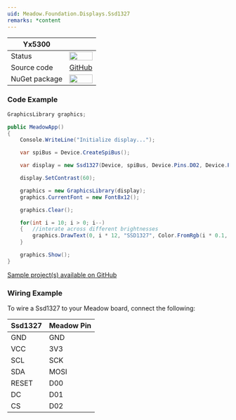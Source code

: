 ```yaml
---
uid: Meadow.Foundation.Displays.Ssd1327
remarks: *content
---
```


| Yx5300           |             |
|------------------|-------------|
| Status           | <img src="https://img.shields.io/badge/Working-brightgreen" style="width: auto; height: -webkit-fill-available;" /> |
| Source code      | [GitHub](https://github.com/WildernessLabs/Meadow.Foundation/tree/WIP/Source/Meadow.Foundation.Peripherals/Displays.Ssd1327)  |
| NuGet package    | <a href="https://www.nuget.org/packages/Meadow.Foundation.Displays.Ssd1327/" target="_blank"><img src="https://img.shields.io/nuget/v/Meadow.Foundation.Displays.Ssd1327.svg?label=Meadow.Foundation.Displays.Ssd1327" style="width: auto; height: -webkit-fill-available;" /></a> |

### Code Example

```csharp
GraphicsLibrary graphics;

public MeadowApp()
{
    Console.WriteLine("Initialize display...");

    var spiBus = Device.CreateSpiBus();

    var display = new Ssd1327(Device, spiBus, Device.Pins.D02, Device.Pins.D01, Device.Pins.D00);

    display.SetContrast(60);

    graphics = new GraphicsLibrary(display);
    graphics.CurrentFont = new Font8x12();

    graphics.Clear();

    for(int i = 10; i > 0; i--)
    {   //interate across different brightnesses
        graphics.DrawText(0, i * 12, "SSD1327", Color.FromRgb(i * 0.1, i * 0.1, i * 0.1));
    }

    graphics.Show();
}

```

[Sample project(s) available on GitHub](https://github.com/WildernessLabs/Meadow.Foundation/tree/master/Source/Meadow.Foundation.Peripherals/Displays.Ssd1327/Samples/Displays.Ssd1327_Sample)

### Wiring Example

To wire a Ssd1327 to your Meadow board, connect the following:

| Ssd1327  | Meadow Pin |
|----------|------------|
| GND      | GND        |
| VCC      | 3V3        |
| SCL      | SCK        |
| SDA      | MOSI       |
| RESET    | D00        |
| DC       | D01        |
| CS       | D02        |